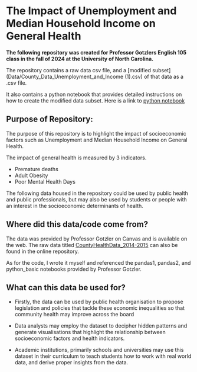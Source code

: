 # The Impact of Unemployment and Median Household Income on General Health


**The following repository was created for Professor Gotzlers English 105 class in the fall of 2024 at the University of North Carolina.**

The repository contains a raw data csv file, and a [modified subset](Data/County_Data_Unemployment_and_Income (1).csv) of that data as a .csv file. 

It also contains a python notebook that provides detailed instructions on how to create the modified data subset. Here is a link to [python notebook](Process_Documentation.ipynb)

## Purpose of Repository:

The purpose of this repository is to highlight the impact of socioeconomic factors such as Unemployment and Median Household Income on General Health.

The impact of general health is measured by 3 indicators.

* Premature deaths
* Adult Obesity
* Poor Mental Health Days
  
The following data housed in the repository could be used by public health and public professionals, but may also be used by students or people with an interest in the socioeconomic determinants of health. 


## Where did this data/code come from?
The data was provided by Professor Gotzler on Canvas and is available on the web. The raw data titled [CountyHealthData_2014-2015](https://drive.google.com/file/d/1pmJBPU2b_Af5TGPbtX_MY6zUAaorLGae/view?usp=drive_link) can also be found in the online repository. 

As for the code, I wrote it myself and referenced the pandas1, pandas2, and python_basic notebooks provided by Professor Gotzler. 

## What can this data be used for?

* Firstly, the data can be used by public health organisation to propose legislation and policies that tackle these economic inequalities so that community health may improve across the board

* Data analysts may employ the dataset to decipher hidden patterns and generate visualisations that highlight the relationship between socioeconomic factors and health indicators.

* Academic institutions, primarily schools and universities may use this dataset in their curriculum to teach students how to work with real world data, and derive proper insights from the data. 



